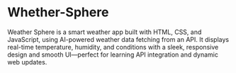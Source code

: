 # Whether-Sphere
Weather Sphere is a smart weather app built with HTML, CSS, and JavaScript, using AI-powered weather data fetching from an API. It displays real-time temperature, humidity, and conditions with a sleek, responsive design and smooth UI—perfect for learning API integration and dynamic web updates.
